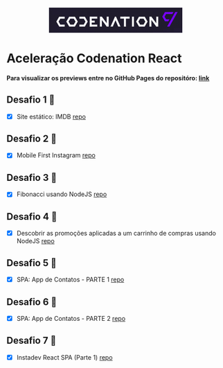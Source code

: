 <p align="center">
  <img alt="Logo Codenation" src="./assets/codenation-logo.png">
</p>

# Aceleração Codenation React

<h4>Para visualizar os previews entre no GitHub Pages do repositóro: <a href="https://viavn.github.io/codenation-react/" taget="_blank">link</a></h4>

## Desafio 1 🚀
- [x] Site estático: IMDB [repo](./challenges/imdb/)

## Desafio 2 🚀
- [x] Mobile First Instagram [repo](./challenges/instagram/)

## Desafio 3 🚀
- [x] Fibonacci usando NodeJS [repo](./challenges/fibonacci/)

## Desafio 4 🚀
- [x] Descobrir as promoções aplicadas a um carrinho de compras usando NodeJS [repo](./challenges/shopping-cart/)

## Desafio 5 🚀
- [x] SPA: App de Contatos - PARTE 1 [repo](./challenges/contacts/contacts-part-1/)

## Desafio 6 🚀
- [x] SPA: App de Contatos - PARTE 2 [repo](./challenges/contacts/contacts-part-2/)

## Desafio 7 🚀
- [x] Instadev React SPA (Parte 1) [repo](./challenges/instagram-react/instagram-pt-1/)
